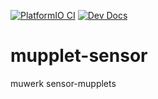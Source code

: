 [![PlatformIO CI](https://github.com/muwerk/mupplet-sensor/workflows/PlatformIO%20CI/badge.svg)](https://github.com/muwerk/mupplet-sensor/actions) [![Dev Docs](https://img.shields.io/badge/docs-dev-blue.svg)](https://muwerk.github.io/mupplet-sensor/docs/index.html)

# mupplet-sensor
muwerk sensor-mupplets
